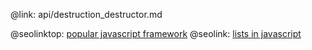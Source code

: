 @link: api/destruction_destructor.md

@seolinktop: [popular javascript framework](https://webix.com)
@seolink: [lists in javascript](https://webix.com/widget/list/)